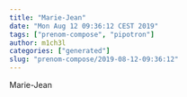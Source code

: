 ```yaml
---
title: "Marie-Jean"
date: "Mon Aug 12 09:36:12 CEST 2019"
tags: ["prenom-compose", "pipotron"]
author: m1ch3l
categories: ["generated"]
slug: "prenom-compose/2019-08-12-09:36:12"
---
```


Marie-Jean
